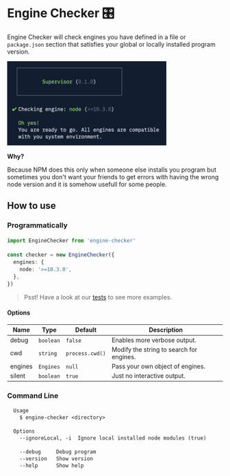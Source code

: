 # Engine Checker 🎛

Engine Checker will check engines you have defined in a file or `package.json`
section that satisfies your global or locally installed program version.

![preview](https://raw.githubusercontent.com/muuvmuuv/engine-checker/master/assets/preview.png)

**Why?**

Because NPM does this only when someone else installs you program but sometimes
you don't want your friends to get errors with having the wrong node version and
it is somehow usefull for some people.

## How to use

### Programmatically

```ts
import EngineChecker from 'engine-checker'

const checker = new EngineChecker({
  engines: {
    node: '>=10.3.0',
  },
})
```

> Psst! Have a look at our [tests](./test) to see more examples.

#### Options

| Name    | Type      | Default         | Description                              |
| ------- | --------- | --------------- | ---------------------------------------- |
| debug   | `boolean` | `false`         | Enables more verbose output.             |
| cwd     | `string`  | `process.cwd()` | Modify the string to search for engines. |
| engines | `Engines` | `null`          | Pass your own object of engines.         |
| silent  | `boolean` | `true`          | Just no interactive output.              |

### Command Line

```shell
  Usage
    $ engine-checker <directory>

  Options
    --ignoreLocal, -i  Ignore local installed node modules (true)

    --debug     Debug program
    --version   Show version
    --help      Show help
```
